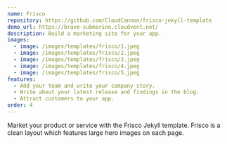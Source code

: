 ```yaml
---
name: Frisco
repository: https://github.com/CloudCannon/frisco-jekyll-template
demo_url: https://brave-submarine.cloudvent.net/
description: Build a marketing site for your app.
images:
  - image: /images/templates/frisco/1.jpeg
  - image: /images/templates/frisco/2.jpeg
  - image: /images/templates/frisco/3.jpeg
  - image: /images/templates/frisco/4.jpeg
  - image: /images/templates/frisco/5.jpeg
features:
  - Add your team and write your company story.
  - Write about your latest release and findings in the blog.
  - Attract customers to your app.
order: 4
---
```


Market your product or service with the Frisco Jekyll template. Frisco is a clean layout which features large hero images on each page.